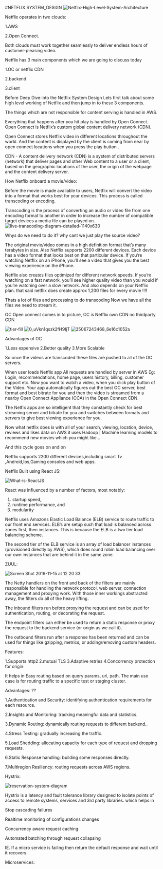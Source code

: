 #NETFLIX SYSTEM_DESIGN
![Netflix-High-Level-System-Architecture](https://user-images.githubusercontent.com/81900840/134771404-c76aea5e-1a48-4084-addd-0df53c5276b9.png)


Netflix operates in two clouds: 

1.AWS 

2.Open Connect.

Both clouds must work together seamlessly to deliver endless hours of customer-pleasing video.

Netflix has 3 main components which we are going to discuss today

1.OC or netflix CDN

2.backend

3.client

Before Deep Dive into the Netflix System Design Lets first talk about some high level working of Netflix and then jump in to these 3 components.

The things which are not responsible for content serving is handled in AWS.

Everything that happens after you hit play is handled by Open Connect. Open Connect is Netflix’s custom global content delivery network (CDN).

Open Connect stores Netflix video in different locations throughout the world. And the content is displayed by the client is coming from near
by open connect locations when you press the play button .

CDN - A content delivery network (CDN) is a system of distributed servers (network) that deliver pages and other Web content to a user or a client, based on the geographic locations of the user, the origin of the webpage and the content delivery server.


How Netflix onboard a movie/video:




Before the movie is made available to users, Netflix will convert the video into a format that works best for your devices. This process is called transcoding or encoding.

Transcoding is the process of converting an audio or video file from one encoding format to another in order to increase the number of compatible target devices a media file can be played on.
![live-transcoding-diagram-detailed-1140x630](https://user-images.githubusercontent.com/81900840/134773394-c5ace687-0eb2-474c-a197-d913598885b7.png)


Whys do we need to do it? why cant we just play the source video?

The original movie/video comes in a high definition format that’s many terabytes in size. Also Netflix supports 2200 different devices. Each device has a video format that looks best on that particular device. If you’re watching Netflix on an iPhone, you’ll see a video that gives you the best viewing experience on the iPhone.

Netflix also creates files optimized for different network speeds. If you’re watching on a fast network, you’ll see higher quality video than you would if you’re watching over a slow network. And also depends on your Netflix plan. that said netflix does create approx 1,200 files for every movie !!!!

Thats a lot of files and processing to do transcoding Now we have all the files we need to stream it.

OC Open connect comes in to picture, OC is Netflix own CDN no thirdparty CDN


![tier-fill](https://user-images.githubusercontent.com/81900840/134799479-497c8cd0-a03c-44a8-9dd1-c28c431eeabb.png)
![0_uVkn1qszk2fH9IjT](https://user-images.githubusercontent.com/81900840/134799490-ba58cecb-7d3a-4b00-8bb5-675a115c1489.jpeg)
![25067243468_6e16c1052a](https://user-images.githubusercontent.com/81900840/134799509-2f811f04-9867-4e60-9076-a1617f055c0e.jpg)


Advantages of OC

1.Less expensive
2.Better quality
3.More Scalable


So once the videos are transcoded these files are pushed to all of the OC servers.

When user loads Netflix app All requests are handled by server in AWS Eg: Login, recommendations, home page, users history, billing, customer support etc. Now you want to watch a video, when you click play button of the Video. Your app automatically figures out the best OC server, best format and best bitrate for you and then the video is streamed from a nearby Open Connect Appliance (OCA) in the Open Connect CDN.

The Netfix apps are so intelligent that they constantly check for best streaming server and bitrate for you and switches between formats and servers to give best viewing experience for you.

Now what netflix does is with all of your search, viewing, location, device, reviews and likes data on AWS it uses Hadoop | Machine learning models to recommend new movies which you might like…

And this cycle goes on and on

Netflix supports 2200 different devices,including smart Tv ,Android,Ios,Gaming consoles and web apps.


Netflix Built using React JS:


![What-is-ReactJS](https://user-images.githubusercontent.com/81900840/134799892-66e8dd6d-bfe2-4f7e-be2d-bbf8a5a83cb2.jpg)

React was influenced by a number of factors, most notably:
1) startup speed, 
2)  runtime performance, and 
3) modularity

Netflix uses Amazons Elastic Load Balance (ELB) service to route traffic to our front end services. ELB’s are setup such that load is balanced across zones first, then instances. This is because the ELB is a two tier load balancing scheme.

The second tier of the ELB service is an array of load balancer instances (provisioned directly by AWS), which does round robin load balancing over our own instances that are behind it in the same zone.

ZUUL:

![Screen Shot 2016-11-15 at 12 20 33](https://user-images.githubusercontent.com/81900840/134800265-47edcd9a-c970-43d2-b979-5028c9224887.png)

The Netty handlers on the front and back of the filters are mainly responsible for handling the network protocol, web server, connection management and proxying work. With those inner workings abstracted away, the filters do all of the heavy lifting.

The inbound filters run before proxying the request and can be used for authentication, routing, or decorating the request.

The endpoint filters can either be used to return a static response or proxy the request to the backend service (or origin as we call it).

The outbound filters run after a response has been returned and can be used for things like gzipping, metrics, or adding/removing custom headers.


Features:

1.Supports http2
2.mutual TLS
3.Adaptive retries
4.Concorrency protection for origin


It helps in Easy routing based on query params, url, path. The main use case is for routing traffic to a specific test or staging cluster.


Advantages: ??

1.Authentication and Security: identifying authentication requirements for each resource.

2.Insights and Monitoring: tracking meaningful data and statistics.

3.Dynamic Routing: dynamically routing requests to different backend..

4.Stress Testing: gradually increasing the traffic.

5.Load Shedding: allocating capacity for each type of request and dropping requests.

6.Static Response handling: building some responses directly.

7.Multiregion Resiliency: routing requests across AWS regions.

Hystrix:

![reservation-system-diagram](https://user-images.githubusercontent.com/81900840/134801029-68565c28-88eb-456f-b6b3-5968bae14b9f.png)

Hystrix is a latency and fault tolerance library designed to isolate points of access to remote systems, services and 3rd party libraries. which helps in

Stop cascading failures

Realtime monitoring of configurations changes

Concurrency aware request caching

Automated batching through request collapsing

IE. If a micro service is failing then return the default response and wait until it recovers.


Microservices:















